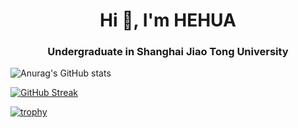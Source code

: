 <h1 align="center">Hi 👋, I'm HEHUA</h1>
<h3 align="center">Undergraduate in Shanghai Jiao Tong University</h3>



![Anurag's GitHub stats](https://github-readme-stats.vercel.app/api?username=anuraghazra&show_icons=true&theme=tokyonight)

[![GitHub Streak](https://streak-stats.demolab.com?user=HEHUA2005&theme=tokyonight)](https://git.io/streak-stats)

[![trophy](https://github-profile-trophy.vercel.app/?username=ryo-ma&theme=algolia)](https://github.com/ryo-ma/github-profile-trophy)